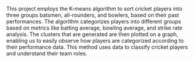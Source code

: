 This project employs the K-means algorithm to sort cricket players into three groups batsmen, all-rounders, and bowlers, based on their past  performances.
The algorithm categorizes players into different groups based on metrics like batting average, bowling average, and strike rate analysis.
The clusters that are generated are then plotted on a graph, enabling us to easily observe how players are categorized according to their performance data.
This method uses data to classify cricket players and understand their team roles.
